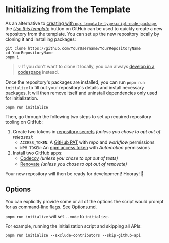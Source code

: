 # Initializing from the Template

As an alternative to [creating with `npx template-typescript-node-package`](./Creation.md), the [_Use this template_](https://github.com/JoshuaKGoldberg/template-typescript-node-package/generate) button on GitHub can be used to quickly create a new repository from the template.
You can set up the new repository locally by cloning it and installing packages:

```shell
git clone https://github.com/YourUsername/YourRepositoryName
cd YourRepositoryName
pnpm i
```

> 💡 If you don't want to clone it locally, you can always [develop in a codespace](https://docs.github.com/en/codespaces/developing-in-codespaces/developing-in-a-codespace) instead.

Once the repository's packages are installed, you can run `pnpm run initialize` to fill out your repository's details and install necessary packages.
It will then remove itself and uninstall dependencies only used for initialization.

```shell
pnpm run initialize
```

Then, go through the following two steps to set up required repository tooling on GitHub:

1. Create two tokens in [repository secrets](https://docs.github.com/en/actions/security-guides/encrypted-secrets) _(unless you chose to opt out of releases)_:
   - `ACCESS_TOKEN`: A [GitHub PAT](https://github.com/settings/tokens/new) with _repo_ and _workflow_ permissions
   - `NPM_TOKEN`: An [npm access token](https://docs.npmjs.com/creating-and-viewing-access-tokens/) with _Automation_ permissions
2. Install two GitHub apps:
   - [Codecov](https://github.com/marketplace/codecov) _(unless you chose to opt out of tests)_
   - [Renovate](https://github.com/marketplace/renovate) _(unless you chose to opt out of renovate)_

Your new repository will then be ready for development!
Hooray! 🥳

## Options

You can explicitly provide some or all of the options the script would prompt for as command-line flags.
See [Options.md](./Options.md).

`pnpm run initialize` will set `--mode` to `initialize`.

For example, running the initialization script and skipping all APIs:

```shell
pnpm run initialize --exclude-contributors --skip-github-api
```
